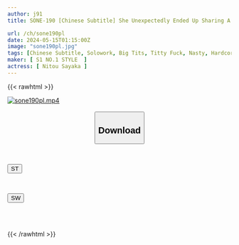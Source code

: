```yaml
---
author: j91
title: SONE-190 [Chinese Subtitle] She Unexpectedly Ended Up Sharing A Room With The Sexually Harassing Father Of Her Sponsor, Whom She Despises... Sayaka Nito, The Race Queen Who Unexpectedly Cums From The Unparalleled Sexual Intercourse She Can't Refuse.

url: /ch/sone190pl
date: 2024-05-15T01:15:00Z
image: "sone190pl.jpg"
tags: [Chinese Subtitle, Solowork, Big Tits, Titty Fuck, Nasty, Hardcore, Slender, Race Queen	]
maker: [ S1 NO.1 STYLE  ]
actress: [ Nitou Sayaka ]
---
```



{{< rawhtml >}}

<div class="video" data-videoid="YDeVO2eMLvHv0DW">
    <a href="javascript:;">
        <img src="/ch/sone190pl/sone190pl.jpg" width="WIDTH" height="HEIGHT" alt="sone190pl.mp4" loading="lazy">
    </a>
</div>

<script type="text/javascript" src="https://j91.asia/asset/on-demand-st.js"></script>

<br>
  <link rel="stylesheet" href="https://j91.asia/asset/bs5.css">
  
  <center>
  <button class="btn btn-primary" type="button" data-bs-toggle="collapse" data-bs-target=".multi-collapse" aria-expanded="false" aria-controls="multiCollapseExample1 multiCollapseExample2"><h2>Download</h2></button></center>
</p>
<div class="row">
  <div class="col">
    <div class="collapse multi-collapse" id="multiCollapseExample1">
      <div class="card card-body">
	      	      <br>
<div class="buttons">  
<p><a href="/ch/sone190pl/st.html" target="_blank"><button class="btn-hover color-3"><i class="fa fa-download"></i> ST</button></a></p></div>
    </div>
  </div>
</div>
  <div class="col">
    <div class="collapse multi-collapse" id="multiCollapseExample2">
      <div class="card card-body">
	      <br>
<div class="buttons">
<p><a href="/ch/sone190pl/sw.html" target="_blank"><button class="btn-hover color-2"><i class="fa fa-download"></i> SW</button></a></p></div>
<br><br>
      </div>
    </div>
  </div>
</div>

{{< /rawhtml >}}